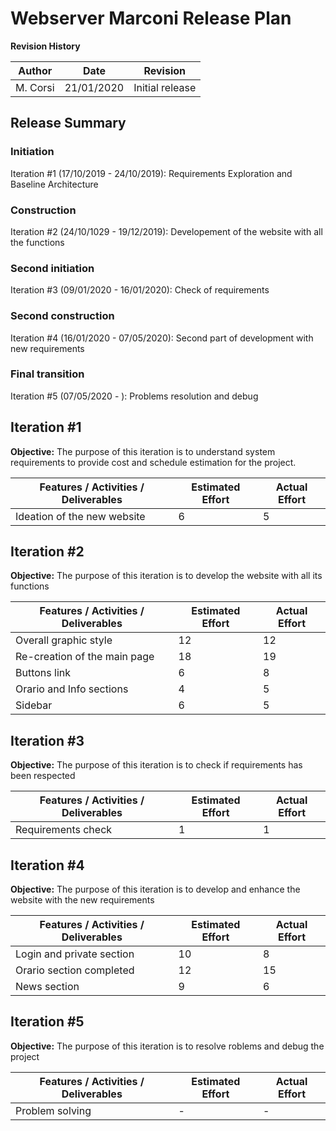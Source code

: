 # Webserver Marconi Release Plan

**Revision History**

| Author | Date | Revision |
| --- | --- | --- |
| M. Corsi | 21/01/2020 | Initial release |

## Release Summary
### Initiation
Iteration #1 (17/10/2019 - 24/10/2019): Requirements Exploration and Baseline Architecture
### Construction
Iteration #2 (24/10/1029 - 19/12/2019): Developement of the website with all the functions
### Second initiation
Iteration #3 (09/01/2020 - 16/01/2020): Check of requirements 
### Second construction
Iteration #4 (16/01/2020 - 07/05/2020): Second part of development with new requirements
### Final transition
Iteration #5 (07/05/2020 - ): Problems resolution and debug

## Iteration #1
**Objective:** The purpose of this iteration is to understand system requirements to provide cost and schedule estimation for the project.

| Features / Activities / Deliverables | Estimated Effort | Actual Effort |
| --- | --- | --- |
| Ideation of the new website | 6 | 5 |

## Iteration #2
**Objective:** The purpose of this iteration is to develop the website with all its functions

| Features / Activities / Deliverables | Estimated Effort | Actual Effort |
| --- | --- | --- |
| Overall graphic style | 12 | 12 |
| Re-creation of the main page | 18 | 19 |
| Buttons link | 6 | 8 |
| Orario and Info sections | 4 | 5 |
| Sidebar | 6 | 5 |

## Iteration #3
**Objective:** The purpose of this iteration is to check if requirements has been respected

| Features / Activities / Deliverables | Estimated Effort | Actual Effort |
| --- | --- | --- |
| Requirements check | 1 | 1 |

## Iteration #4
**Objective:** The purpose of this iteration is to develop and enhance the website with the new requirements

| Features / Activities / Deliverables | Estimated Effort | Actual Effort |
| --- | --- | --- |
| Login and private section | 10 | 8 |
| Orario section completed | 12 | 15 |
| News section | 9 | 6 |


## Iteration #5
**Objective:** The purpose of this iteration is to resolve roblems and debug the project

| Features / Activities / Deliverables | Estimated Effort | Actual Effort |
| --- | --- | --- |
| Problem solving | - | - |
